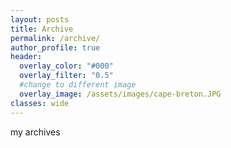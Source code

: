 ```yaml
---
layout: posts
title: Archive
permalink: /archive/
author_profile: true
header:
  overlay_color: "#000"
  overlay_filter: "0.5"
  #change to different image
  overlay_image: /assets/images/cape-breton.JPG
classes: wide
---
```

my archives
